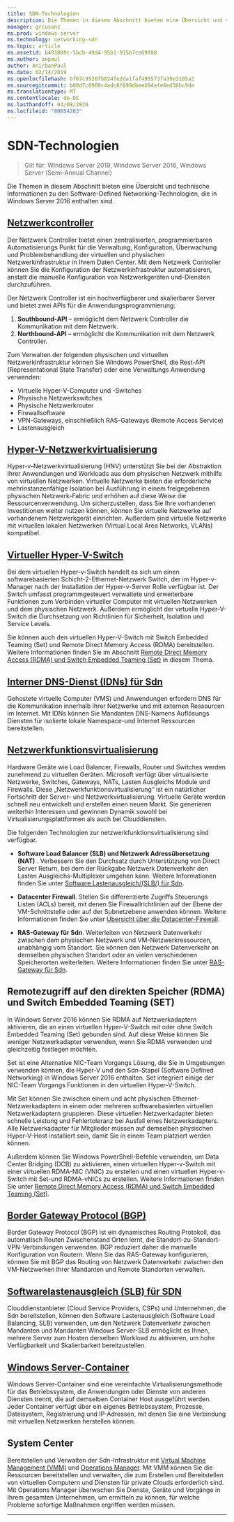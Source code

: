 ```yaml
---
title: SDN-Technologien
description: Die Themen in diesem Abschnitt bieten eine Übersicht und technische Informationen zu den Software-Defined Networking-Technologien, die in Windows Server 2016 enthalten sind.
manager: grcusanz
ms.prod: windows-server
ms.technology: networking-sdn
ms.topic: article
ms.assetid: b491089c-5bcb-49d4-95b1-915b7ce69f88
ms.author: anpaul
author: AnirbanPaul
ms.date: 02/14/2019
ms.openlocfilehash: bf67c9520fb824fe2da1faf495573fa39e3105a2
ms.sourcegitcommit: b00d7c8968c4adc8f699dbee694afe6ed36bc9de
ms.translationtype: MT
ms.contentlocale: de-DE
ms.lasthandoff: 04/08/2020
ms.locfileid: "80854283"
---
```

# <a name="sdn-technologies"></a>SDN-Technologien

>Gilt für: Windows Server 2019, Windows Server 2016, Windows Server (Semi-Annual Channel)

Die Themen in diesem Abschnitt bieten eine Übersicht und technische Informationen zu den Software-Defined Networking-Technologien, die in Windows Server 2016 enthalten sind.  

## <a name="network-controller"></a>[Netzwerkcontroller](network-controller/Network-Controller.md)

Der Netzwerk Controller bietet einen zentralisierten, programmierbaren Automatisierungs Punkt für die Verwaltung, Konfiguration, Überwachung und Problembehandlung der virtuellen und physischen Netzwerkinfrastruktur in Ihrem Daten Center. Mit dem Netzwerk Controller können Sie die Konfiguration der Netzwerkinfrastruktur automatisieren, anstatt die manuelle Konfiguration von Netzwerkgeräten und-Diensten durchzuführen. 

Der Netzwerk Controller ist ein hochverfügbarer und skalierbarer Server und bietet zwei APIs für die Anwendungsprogrammierung:

1. **Southbound-API** – ermöglicht dem Netzwerk Controller die Kommunikation mit dem Netzwerk.
2. **Northbound-API** – ermöglicht die Kommunikation mit dem Netzwerk Controller.

Zum Verwalten der folgenden physischen und virtuellen Netzwerkinfrastruktur können Sie Windows PowerShell, die Rest-API (Representational State Transfer) oder eine Verwaltungs Anwendung verwenden:

- Virtuelle Hyper-V-Computer und -Switches 
- Physische Netzwerkswitches 
- Physische Netzwerkrouter 
- Firewallsoftware 
- VPN-Gateways, einschließlich RAS-Gateways (Remote Access Service) 
- Lastenausgleich 
  
## <a name="hyper-v-network-virtualization"></a>[Hyper-V-Netzwerkvirtualisierung](hyper-v-network-virtualization/Hyper-V-Network-Virtualization.md)

Hyper-v-Netzwerkvirtualisierung (HNV) unterstützt Sie bei der Abstraktion Ihrer Anwendungen und Workloads aus dem physischen Netzwerk mithilfe von virtuellen Netzwerken. Virtuelle Netzwerke bieten die erforderliche mehrinstanzenfähige Isolation bei Ausführung in einem freigegebenen physischen Netzwerk-Fabric und erhöhen auf diese Weise die Ressourcenverwendung. Um sicherzustellen, dass Sie Ihre vorhandenen Investitionen weiter nutzen können, können Sie virtuelle Netzwerke auf vorhandenem Netzwerkgerät einrichten. Außerdem sind virtuelle Netzwerke mit virtuellen lokalen Netzwerken (Virtual Local Area Networks, VLANs) kompatibel.
  
## <a name="hyper-v-virtual-switch"></a>[Virtueller Hyper-V-Switch](../../../virtualization/hyper-v-virtual-switch/Hyper-V-Virtual-Switch.md) 

Bei dem virtuellen Hyper-v-Switch handelt es sich um einen softwarebasierten Schicht-2-Ethernet-Netzwerk Switch, der im Hyper-v-Manager nach der Installation der Hyper-v-Server Rolle verfügbar ist. Der Switch umfasst programmgesteuert verwaltete und erweiterbare Funktionen zum Verbinden virtueller Computer mit virtuellen Netzwerken und dem physischen Netzwerk. Außerdem ermöglicht der virtuelle Hyper-V-Switch die Durchsetzung von Richtlinien für Sicherheit, Isolation und Service Levels.
  
Sie können auch den virtuellen Hyper-V-Switch mit Switch Embedded Teaming (Set) und Remote Direct Memory Access (RDMA) bereitstellen. Weitere Informationen finden Sie im Abschnitt [Remote Direct Memory Access (RDMA) und Switch Embedded Teaming (Set)](#remote-direct-memory-access-rdma-and-switch-embedded-teaming-set) in diesem Thema.

## <a name="internal-dns-service-idns-for-sdn"></a>[Interner DNS-Dienst (IDNs) für Sdn](Idns-for-Sdn.md)

Gehostete virtuelle Computer (VMS) und Anwendungen erfordern DNS für die Kommunikation innerhalb ihrer Netzwerke und mit externen Ressourcen im Internet. Mit IDNs können Sie Mandanten DNS-Namens Auflösungs Diensten für isolierte lokale Namespace-und Internet Ressourcen bereitstellen. 
  
## <a name="network-function-virtualization"></a>[Netzwerkfunktionsvirtualisierung](network-function-virtualization/Network-Function-Virtualization.md)

Hardware Geräte wie Load Balancer, Firewalls, Router und Switches werden zunehmend zu virtuellen Geräten. Microsoft verfügt über virtualisierte Netzwerke, Switches, Gateways, NATs, Lasten Ausgleichs Module und Firewalls. Diese „Netzwerkfunktionsvirtualisierung“ ist ein natürlicher Fortschritt der Server- und Netzwerkvirtualisierung. Virtuelle Geräte werden schnell neu entwickelt und erstellen einen neuen Markt. Sie generieren weiterhin Interessen und gewinnen Dynamik sowohl bei Virtualisierungsplattformen als auch bei Clouddiensten. 
  
Die folgenden Technologien zur netzwerkfunktionsvirtualisierung sind verfügbar.  
  
-   **Software Load Balancer (SLB) und Netzwerk Adressübersetzung (NAT)** . Verbessern Sie den Durchsatz durch Unterstützung von Direct Server Return, bei dem der Rückgabe Netzwerk Datenverkehr den Lasten Ausgleichs-Multiplexer umgehen kann. Weitere Informationen finden Sie unter [Software Lastenausgleich/(SLB/) für Sdn](network-function-virtualization/software-load-balancing-for-sdn.md).
  
-   **Datacenter Firewall**. Stellen Sie differenzierte Zugriffs Steuerungs Listen (ACLs) bereit, mit denen Sie Firewallrichtlinien auf der Ebene der VM-Schnittstelle oder auf der Subnetzebene anwenden können. Weitere Informationen finden Sie unter [Übersicht über die Datacenter-Firewall](network-function-virtualization/Datacenter-Firewall-Overview.md).
  
-   **RAS-Gateway für Sdn**. Weiterleiten von Netzwerk Datenverkehr zwischen dem physischen Netzwerk und VM-Netzwerkressourcen, unabhängig vom Standort. Sie können den Netzwerk Datenverkehr an demselben physischen Standort oder an vielen verschiedenen Speicherorten weiterleiten. Weitere Informationen finden Sie unter [RAS-Gateway für Sdn](network-function-virtualization/RAS-Gateway-for-SDN.md).

## <a name="remote-direct-memory-access-rdma-and-switch-embedded-teaming-set"></a>Remotezugriff auf den direkten Speicher (RDMA) und Switch Embedded Teaming (SET)  
In Windows Server 2016 können Sie RDMA auf Netzwerkadaptern aktivieren, die an einen virtuellen Hyper-V-Switch mit oder ohne Switch Embedded Teaming (Set) gebunden sind. Auf diese Weise können Sie weniger Netzwerkadapter verwenden, wenn Sie RDMA verwenden und gleichzeitig festlegen möchten.  
  
Set ist eine Alternative NIC-Team Vorgangs Lösung, die Sie in Umgebungen verwenden können, die Hyper-V und den Sdn-Stapel (Software Defined Networking) in Windows Server 2016 enthalten. Set integriert einige der NIC-Team Vorgangs Funktionen in den virtuellen Hyper-V-Switch.  
  
Mit Set können Sie zwischen einem und acht physischen Ethernet-Netzwerkadaptern in einem oder mehreren softwarebasierten virtuellen Netzwerkadaptern gruppieren. Diese virtuellen Netzwerkadapter bieten schnelle Leistung und Fehlertoleranz bei Ausfall eines Netzwerkadapters.  
Alle Netzwerkadapter für Mitglieder müssen auf demselben physischen Hyper-V-Host installiert sein, damit Sie in einem Team platziert werden können.  
  
Außerdem können Sie Windows PowerShell-Befehle verwenden, um Data Center Bridging (DCB) zu aktivieren, einen virtuellen Hyper-v-Switch mit einer virtuellen RDMA-NIC (VNIC) zu erstellen und einen virtuellen Hyper-v-Switch mit Set-und RDMA-vNICs zu erstellen. Weitere Informationen finden Sie unter [Remote Direct Memory Access (RDMA) und Switch Embedded Teaming (Set)](https://docs.microsoft.com/windows-server/virtualization/hyper-v-virtual-switch/rdma-and-switch-embedded-teaming.md).

## <a name="border-gateway-protocol-bgp"></a>[Border Gateway Protocol (BGP)](../../../remote/remote-access/bgp/Border-Gateway-Protocol-BGP.md)
  
Border Gateway Protocol (BGP) ist ein dynamisches Routing Protokoll, das automatisch Routen Zwischenstand Orten lernt, die Standort-zu-Standort-VPN-Verbindungen verwenden. BGP reduziert daher die manuelle Konfiguration von Routern.   Wenn Sie das RAS-Gateway konfigurieren, können Sie mit BGP das Routing von Netzwerk Datenverkehr zwischen den VM-Netzwerken Ihrer Mandanten und Remote Standorten verwalten.  
  
## <a name="software-load-balancing-slb-for-sdn"></a>[Softwarelastenausgleich (SLB) für SDN](network-function-virtualization/software-load-balancing-for-sdn.md)
Clouddienstanbieter (Cloud Service Providers, CSPs) und Unternehmen, die Sdn bereitstellen, können den Software Lastenausgleich (Software Load Balancing, SLB) verwenden, um den Netzwerk Datenverkehr zwischen Mandanten und Mandanten Windows Server-SLB ermöglicht es Ihnen, mehrere Server zum Hosten derselben Workload zu aktivieren, um hohe Verfügbarkeit und Skalierbarkeit bereitzustellen. 

## <a name="windows-server-containers"></a>[Windows Server-Container](Containers/Container-networking-overview.md)

Windows Server-Container sind eine vereinfachte Virtualisierungsmethode für das Betriebssystem, die Anwendungen oder Dienste von anderen Diensten trennt, die auf demselben Container Host ausgeführt werden. Jeder Container verfügt über ein eigenes Betriebssystem, Prozesse, Dateisystem, Registrierung und IP-Adressen, mit denen Sie eine Verbindung mit virtuellen Netzwerken herstellen können. 

## <a name="system-center"></a>System Center

Bereitstellen und Verwalten der Sdn-Infrastruktur mit [Virtual Machine Management (VMM)](https://docs.microsoft.com/system-center/vmm/) und [Operations Manager](https://docs.microsoft.com/system-center/scom/). Mit VMM können Sie die Ressourcen bereitstellen und verwalten, die zum Erstellen und Bereitstellen von virtuellen Computern und Diensten für private Clouds erforderlich sind.  Mit Operations Manager überwachen Sie Dienste, Geräte und Vorgänge in Ihrem gesamten Unternehmen, um ermitteln zu können, für welche Probleme sofortige Maßnahmen ergriffen werden müssen. 


---